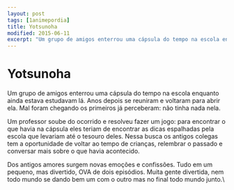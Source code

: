 ```yaml
---
layout: post
tags: [1animepordia]
title: Yotsunoha
modified: 2015-06-11
excerpt: "Um grupo de amigos enterrou uma cápsula do tempo na escola enquanto ainda estava estudavam lá. Anos depois se reuniram e voltaram para abrir ela. Mal foram chegando os primeiros já perceberam: não tinha nada nela."
---
```


Yotsunoha
=========

Um grupo de amigos enterrou uma cápsula do tempo na escola enquanto
ainda estava estudavam lá. Anos depois se reuniram e voltaram para abrir
ela. Mal foram chegando os primeiros já perceberam: não tinha nada nela.

Um professor soube do ocorrido e resolveu fazer um jogo: para encontrar
o que havia na cápsula eles teriam de encontrar as dicas espalhadas pela
escola que levariam até o tesouro deles. Nessa busca os antigos colegas
tem a oportunidade de voltar ao tempo de crianças, relembrar o passado e
conversar mais sobre o que havia acontecido.

Dos antigos amores surgem novas emoções e confissões. Tudo em um
pequeno, mas divertido, OVA de dois episódios. Muita gente divertida,
nem todo mundo se dando bem um com o outro mas no final todo mundo
junto.\


